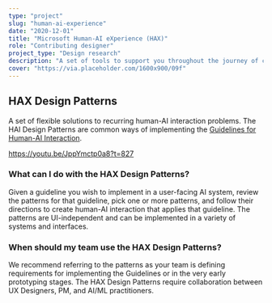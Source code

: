 ```yaml
---
type: "project"
slug: "human-ai-experience"
date: "2020-12-01"
title: "Microsoft Human-AI eXperience (HAX)"
role: "Contributing designer"
project_type: "Design research"
description: "A set of tools to support you throughout the journey of creating user-facing AI. Contributing designer to the [Microsoft Aether](https://www.microsoft.com/en-us/ai/our-approach?activetab=pivot1%3aprimaryr5) Human-AI Interaction working group devoted to addressing the challenges and opportunities presented by AI innovations."
cover: "https://via.placeholder.com/1600x900/09f"
---
```


## HAX Design Patterns

A set of flexible solutions to recurring human-AI interaction problems. The HAI Design Patterns are common ways of implementing the [Guidelines for Human-AI Interaction](https://www.microsoft.com/en-us/research/project/guidelines-for-human-ai-interaction/).

https://youtu.be/JppYmctp0a8?t=827

### What can I do with the HAX Design Patterns?

Given a guideline you wish to implement in a user-facing AI system, review the patterns for that guideline, pick one or more patterns, and follow their directions to create human-AI interaction that applies that guideline. The patterns are UI-independent and can be implemented in a variety of systems and interfaces.

### When should my team use the HAX Design Patterns?

We recommend referring to the patterns as your team is defining requirements for implementing the Guidelines or in the very early prototyping stages. The HAX Design Patterns require collaboration between UX Designers, PM, and AI/ML practitioners.
